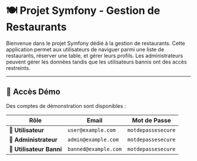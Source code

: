 # 🍽️ **Projet Symfony - Gestion de Restaurants**

Bienvenue dans le projet Symfony dédié à la gestion de restaurants. Cette application permet aux utilisateurs de naviguer parmi une liste de restaurants, réserver une table, et gérer leurs profils. Les administrateurs peuvent gérer les données tandis que les utilisateurs bannis ont des accès restreints.

---

## 🔑 **Accès Démo**

Des comptes de démonstration sont disponibles :

| **Rôle**              | **Email**           | **Mot de Passe**    |
|------------------------|---------------------|---------------------|
| 👤 **Utilisateur**     | `user@example.com`  | `motdepassesecure` |
| 🔑 **Administrateur**  | `admin@example.com` | `motdepassesecure` |
| 🚫 **Utilisateur Banni** | `banned@example.com` | `motdepassesecure` |

